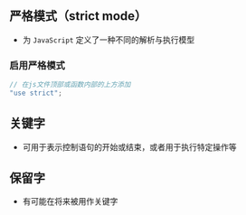 ## 严格模式（strict mode）
- 为 `JavaScript` 定义了一种不同的解析与执行模型

### 启用严格模式
``` js
// 在js文件顶部或函数内部的上方添加
"use strict";
```

## 关键字
- 可用于表示控制语句的开始或结束，或者用于执行特定操作等

## 保留字
- 有可能在将来被用作关键字
